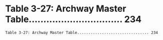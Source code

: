 # Table 3-27: Archway Master Table................................ 234

```
Table 3-27: Archway Master Table................................ 234

```
